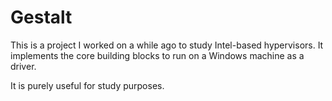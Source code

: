# Gestalt

This is a project I worked on a while ago to study Intel-based hypervisors. It implements the core building blocks to run on a Windows machine as a driver.

It is purely useful for study purposes.
